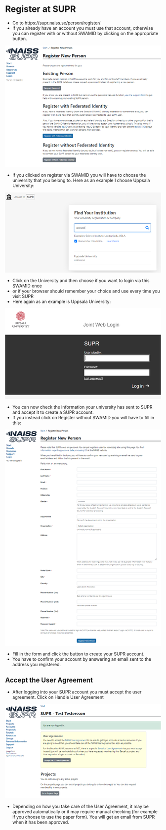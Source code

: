 # Register at SUPR

- Go to <https://supr.naiss.se/person/register/>
- If you already have an account you must use that account, otherwise you can register with or without SWAMID by clicking on the appropriate button.

![register new person](./img/reg_new_person.PNG)

- If you clicked on register via SWAMID you will have to choose the university that you belong to. Here as an example I choose Uppsala University:

![Find institution](./img/find_inst.PNG)

- Click on the University and then choose if you want to login via this SWAMID once
- or if your browser should remember your choice and use every time you visit SUPR
- Here again as an example is Uppsala University:

![SUPR login](./img/supr_login.PNG)

- You can now check the information your university has sent to SUPR and accept it to create a SUPR account.
- If you instead click on Register without SWAMID you will have to fill in this:

![Registration form](./img/reg_form.PNG)

- Fill in the form and click the button to create your SUPR account.
- You have to confirm your account by answering an email sent to the address you registered.

## Accept the User Agreement

- After logging into your SUPR account you must accept the user agreement. Click on Handle User Agreement

![User agreement](./img/usr_agree.PNG)

- Depending on how you take care of the User Agreement, it may be approved automatically or it may require manual checking (for example if you choose to use the paper form). You will get an email from SUPR when it has been approved.

